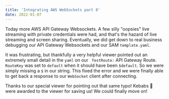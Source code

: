 ```yaml
---
title: 'Integrating AWS WebSockets part 8'
date: 2022-01-07
---
```


Today more AWS API Gateway Websockets. A few silly "oopsies" live streaming with private credentials were had, and that's the hazard of live streaming and screen sharing. Eventually, we did get down to real business debugging our API Gateway Websockets and our SAM `template.yaml`.

It was frustrating, but thankfully a very helpful viewer pointed out an extremely small detail in the `yaml` on our ` TestRoute:` API Gateway Route. `RouteKey` was set to `default` when it should have been `$default`. So we were simply missing a `$` in our string. This fixed the error and we were finally able to get back a response to our `WebSocket` client after connecting.

Thanks to our special viewer for pointing out that same typo! Kebabs 🥙 were awarded to the viewer for saving us! We could finally move on!
